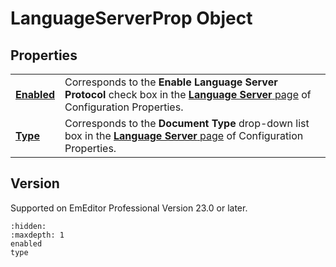 # LanguageServerProp Object

## Properties

|     |     |
| --- | --- |
| **[Enabled](enabled)** | Corresponds to the **Enable Language Server Protocol** check box in the [**Language Server** page](../../dlg/properties/language_server/index) of Configuration Properties. |
| **[Type](type)** | Corresponds to the **Document Type** drop-down list box in the [**Language Server** page](../../dlg/properties/language_server/index) of Configuration Properties. |

## Version

Supported on EmEditor Professional Version 23.0 or later.


```{toctree}
:hidden:
:maxdepth: 1
enabled
type
```
